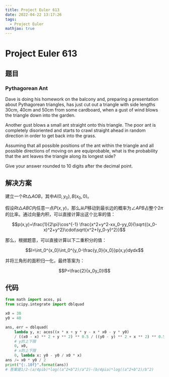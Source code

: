 ```yaml
---
title: Project Euler 613
date: 2022-04-22 13:17:26
tags: 
  - Project Euler
mathjax: true
---
```


<escape><!-- more --></escape>


# Project Euler 613

## 题目

### Pythagorean Ant


Dave is doing his homework on the balcony and, preparing a presentation about Pythagorean triangles, has just cut out a triangle with side lengths 30cm, 40cm and 50cm from some cardboard, when a gust of wind blows the triangle down into the garden.

Another gust blows a small ant straight onto this triangle. The poor ant is completely disoriented and starts to crawl straight ahead in random direction in order to get back into the grass.

Assuming that all possible positions of the ant within the triangle and all possible directions of moving on are equiprobable, what is the probability that the ant leaves the triangle along its longest side?

Give your answer rounded to 10 digits after the decimal point.

## 解决方案

建立一个$Rt\triangle AOB$，其中$A(0,y_0),B(x_0,0)$。

假设$Rt\triangle ABC$内任意一点$P(x,y)$，那么从$P$移动到最长边的概率为$\angle APB$占整个$2\pi$的比率。通过向量内积，可以直接计算出这个比率的值：

$$p(x,y)=\frac{1}{2\pi}\cos^{-1} \frac{x^2+y^2-xx_0-yy_0}{\sqrt{(x_0-x)^2+y^2}\cdot\sqrt{x^2+(y_0-y)^2}}$$

那么，根据题意，可以直接计算以下二重积分的值：

$$I=\int_0^{x_0}\int_0^{y_0-\frac{y_0}{x_0}}p(x,y)dydx$$

并将三角形的面积归一化，最终答案为：

$$P=\frac{2}{x_0y_0}I$$

## 代码

```Python
from math import acos, pi
from scipy.integrate import dblquad

x0 = 30
y0 = 40

ans, err = dblquad(
    lambda y, x: acos((x * x + y * y - x * x0 - y * y0) 
    / ((x0 - x) ** 2 + y ** 2) ** 0.5 / ((y0 - y) ** 2 + x ** 2) ** 0.5) / (2 * pi),
    # y的上下限
    0, x0,
    # x的上下限
    0, lambda x: y0 - y0 / x0 * x)
ans /= x0 * y0 / 2
print("{:.10f}".format(ans))
# 答案是1/2-(a/4pib)*log((a^2+b^2)/a^2)-(b/4pia)*log((a^2+b^2)/b^2)
```